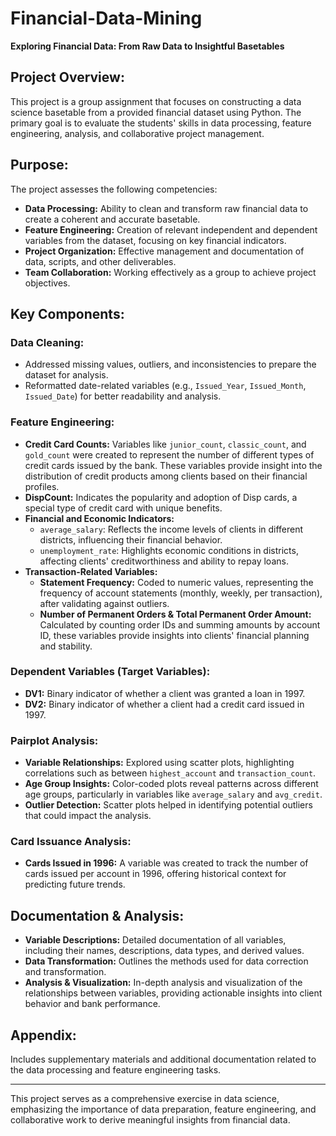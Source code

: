 # Financial-Data-Mining
**Exploring Financial Data: From Raw Data to Insightful Basetables**

## Project Overview:
This project is a group assignment that focuses on constructing a data science basetable from a provided financial dataset using Python. The primary goal is to evaluate the students' skills in data processing, feature engineering, analysis, and collaborative project management.

## Purpose:
The project assesses the following competencies:

- **Data Processing:** Ability to clean and transform raw financial data to create a coherent and accurate basetable.
- **Feature Engineering:** Creation of relevant independent and dependent variables from the dataset, focusing on key financial indicators.
- **Project Organization:** Effective management and documentation of data, scripts, and other deliverables.
- **Team Collaboration:** Working effectively as a group to achieve project objectives.

## Key Components:

### Data Cleaning:
- Addressed missing values, outliers, and inconsistencies to prepare the dataset for analysis.
- Reformatted date-related variables (e.g., `Issued_Year`, `Issued_Month`, `Issued_Date`) for better readability and analysis.

### Feature Engineering:
- **Credit Card Counts:** Variables like `junior_count`, `classic_count`, and `gold_count` were created to represent the number of different types of credit cards issued by the bank. These variables provide insight into the distribution of credit products among clients based on their financial profiles.
- **DispCount:** Indicates the popularity and adoption of Disp cards, a special type of credit card with unique benefits.
- **Financial and Economic Indicators:**
  - `average_salary`: Reflects the income levels of clients in different districts, influencing their financial behavior.
  - `unemployment_rate`: Highlights economic conditions in districts, affecting clients' creditworthiness and ability to repay loans.
- **Transaction-Related Variables:**
  - **Statement Frequency:** Coded to numeric values, representing the frequency of account statements (monthly, weekly, per transaction), after validating against outliers.
  - **Number of Permanent Orders & Total Permanent Order Amount:** Calculated by counting order IDs and summing amounts by account ID, these variables provide insights into clients' financial planning and stability.

### Dependent Variables (Target Variables):
- **DV1:** Binary indicator of whether a client was granted a loan in 1997.
- **DV2:** Binary indicator of whether a client had a credit card issued in 1997.

### Pairplot Analysis:
- **Variable Relationships:** Explored using scatter plots, highlighting correlations such as between `highest_account` and `transaction_count`.
- **Age Group Insights:** Color-coded plots reveal patterns across different age groups, particularly in variables like `average_salary` and `avg_credit`.
- **Outlier Detection:** Scatter plots helped in identifying potential outliers that could impact the analysis.

### Card Issuance Analysis:
- **Cards Issued in 1996:** A variable was created to track the number of cards issued per account in 1996, offering historical context for predicting future trends.

## Documentation & Analysis:
- **Variable Descriptions:** Detailed documentation of all variables, including their names, descriptions, data types, and derived values.
- **Data Transformation:** Outlines the methods used for data correction and transformation.
- **Analysis & Visualization:** In-depth analysis and visualization of the relationships between variables, providing actionable insights into client behavior and bank performance.

## Appendix:
Includes supplementary materials and additional documentation related to the data processing and feature engineering tasks.

---

This project serves as a comprehensive exercise in data science, emphasizing the importance of data preparation, feature engineering, and collaborative work to derive meaningful insights from financial data.
